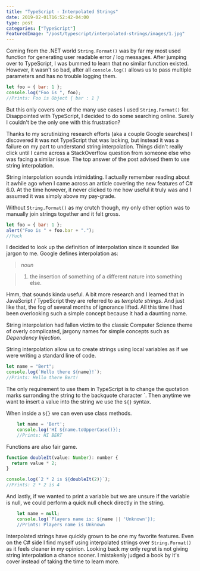 ```yaml
---
title: "TypeScript - Interpolated Strings"
date: 2019-02-01T16:52:42-04:00
type: post
categories: ["TypeScript"]
FeaturedImage: "/post/typescript/interpolated-strings/images/1.jpg"
---
```


Coming from the .NET world `String.Format()` was by far my most used function for generating user readable error / log messages. After jumping over to TypeScript, I was bummed to learn that no similar function existed. However, it wasn't so bad, after all `console.log()` allows us to pass multiple parameters and has no trouble logging them.

```js
let foo = { bar: 1 };
console.log("Foo is ", foo);
//Prints: Foo is Object { bar : 1 }
```

But this only covers one of the many use cases I used `String.Format()` for. Disappointed with TypeScript, I decided to do some searching online. Surely I couldn't be the only one with this frustration?

Thanks to my scrutinizing research efforts (aka a couple Google searches) I discovered it was not TypeScript that was lacking, but instead it was a failure on my part to understand string interpolation. Things didn't really click until I came across a StackOverflow question from someone else who was facing a similar issue. The top answer of the post advised them to use string interpolation.

String interpolation sounds intimidating. I actually remember reading about it awhile ago when I came across an article covering the new features of C# 6.0. At the time however, it never clicked to me how useful it truly was and I assumed it was simply above my pay-grade.

Without `String.Format()` as my crutch though, my only other option was to manually join strings together and it felt gross.

```js
let foo = { bar: 1 };
alert("Foo is " + foo.bar + ".");
//Yuck
```

I decided to look up the definition of interpolation since it sounded like jargon to me. Google defines interpolation as:

> _noun_

> 1. the insertion of something of a different nature into something else.

Hmm, that sounds kinda useful. A bit more research and I learned that in JavaScript / TypeScript they are referred to as _template strings_. And just like that, the fog of several months of ignorance lifted. All this time I had been overlooking such a simple concept because it had a daunting name.

String interpolation had fallen victim to the classic Computer Science theme of overly complicated, jargony names for simple concepts such as _Dependency Injection_.

String interpolation allow us to create strings using local variables as if we were writing a standard line of code.

```js
let name = "Bert";
console.log(`Hello there ${name}!`);
//Prints: Hello there Bert!
```

The only requirement to use them in TypeScript is to change the quotation marks surronding the string to the backquote character \`. Then anytime we want to insert a value into the string we use the `${}` syntax.

When inside a `${}` we can even use class methods.

```js
    let name = 'Bert';
    console.log('HI ${name.toUpperCase()});
    //Prints: HI BERT
```

Functions are also fair game.

```js
function doubleIt(value: Number): number {
  return value * 2;
}

console.log(`2 * 2 is ${doubleIt(2)}`);
//Prints: 2 * 2 is 4
```

And lastly, if we wanted to print a variable but we are unsure if the variable is null, we could perform a quick null check directly in the string.

```js
    let name = null;
    console.log(`Players name is: ${name || 'Unknown'});
    //Prints: Players name is Unknown
```

Interpolated strings have quickly grown to be one my favorite features. Even on the C# side I find myself using interpolated strings over `String.Format()` as it feels cleaner in my opinion. Looking back my only regret is not giving string interpolation a chance sooner. I mistakenly judged a book by it's cover instead of taking the time to learn more.

